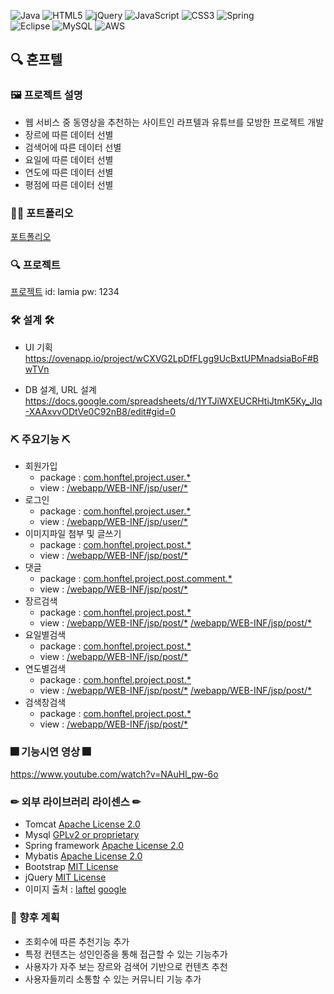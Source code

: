 ![Java](https://img.shields.io/badge/java-%23ED8B00.svg?style=for-the-badge&logo=java&logoColor=white)
![HTML5](https://img.shields.io/badge/html5-%23E34F26.svg?style=for-the-badge&logo=html5&logoColor=white)
![jQuery](https://img.shields.io/badge/jquery-%230769AD.svg?style=for-the-badge&logo=jquery&logoColor=white)
![JavaScript](https://img.shields.io/badge/javascript-%23323330.svg?style=for-the-badge&logo=javascript&logoColor=%23F7DF1E)
![CSS3](https://img.shields.io/badge/css3-%231572B6.svg?style=for-the-badge&logo=css3&logoColor=white)
![Spring](https://img.shields.io/badge/spring-%236DB33F.svg?style=for-the-badge&logo=spring&logoColor=white)  
![Eclipse](https://img.shields.io/badge/Eclipse-FE7A16.svg?style=for-the-badge&logo=Eclipse&logoColor=white)
![MySQL](https://img.shields.io/badge/mysql-%2300f.svg?style=for-the-badge&logo=mysql&logoColor=white)
![AWS](https://img.shields.io/badge/AWS-%23FF9900.svg?style=for-the-badge&logo=amazon-aws&logoColor=white)

## 🔍 혼프텔

### 🖼 프로젝트 설명
 * 웹 서비스 중 동영상을 추천하는 사이트인 라프텔과 유튜브를 모방한 프로젝트 개발
 * 장르에 따른 데이터 선별
 * 검색어에 따른 데이터 선별
 * 요일에 따른 데이터 선별
 * 연도에 따른 데이터 선별
 * 평점에 따른 데이터 선별
 
 ### 👩‍🏫 포트폴리오 
 
 [포트폴리오](portolio.pdf) 
 
 ### 🔍 프로젝트
 [프로젝트](http://13.125.250.132:8080/user/signin_view)
 id: lamia
 pw: 1234
 
 
 ### 🛠 설계 🛠
  * UI 기획  
    https://ovenapp.io/project/wCXVG2LpDfFLgg9UcBxtUPMnadsiaBoF#BwTVn
    
  * DB 설계, URL 설계  
    https://docs.google.com/spreadsheets/d/1YTJiWXEUCRHtiJtmK5Ky_JIq-XAAxvvODtVe0C92nB8/edit#gid=0 
 
 ### ⛏ 주요기능 ⛏
 * 회원가입
   * package : [com.honftel.project.user.*](https://github.com/SungHoonJoe/SpringVideoRecommend/tree/master/src/main/java/com/honftel/project/user)
   * view : [/webapp/WEB-INF/jsp/user/*](https://github.com/SungHoonJoe/SpringVideoRecommend/blob/master/src/main/webapp/WEB-INF/jsp/user/signUp.jsp)
 * 로그인
   * package : [com.honftel.project.user.*](https://github.com/SungHoonJoe/SpringVideoRecommend/tree/master/src/main/java/com/honftel/project/user)
   * view : [/webapp/WEB-INF/jsp/user/*](https://github.com/SungHoonJoe/SpringVideoRecommend/blob/master/src/main/webapp/WEB-INF/jsp/user/signIn.jsp)
 * 이미지파일 첨부 및 글쓰기
   * package : [com.honftel.project.post.*](https://github.com/SungHoonJoe/SpringVideoRecommend/tree/master/src/main/java/com/honftel/project/post)
   * view : [/webapp/WEB-INF/jsp/post/*](https://github.com/SungHoonJoe/SpringVideoRecommend/blob/master/src/main/webapp/WEB-INF/jsp/post/createView.jsp)
 * 댓글 
   * package : [com.honftel.project.post.comment.*](https://github.com/SungHoonJoe/SpringVideoRecommend/tree/master/src/main/java/com/honftel/project/post/comment)
   * view : [/webapp/WEB-INF/jsp/post/*](https://github.com/SungHoonJoe/SpringVideoRecommend/blob/master/src/main/webapp/WEB-INF/jsp/post/detailView.jsp)
 * 장르검색
   * package : [com.honftel.project.post.*](https://github.com/SungHoonJoe/SpringVideoRecommend/tree/master/src/main/java/com/honftel/project/post)
   * view : [/webapp/WEB-INF/jsp/post/*](https://github.com/SungHoonJoe/SpringVideoRecommend/blob/master/src/main/webapp/WEB-INF/jsp/post/genresearch.jsp)
            [/webapp/WEB-INF/jsp/post/*](https://github.com/SungHoonJoe/SpringVideoRecommend/blob/master/src/main/webapp/WEB-INF/jsp/post/genreinfo.jsp)
 * 요일별검색
   * package : [com.honftel.project.post.*](https://github.com/SungHoonJoe/SpringVideoRecommend/tree/master/src/main/java/com/honftel/project/post)
   * view : [/webapp/WEB-INF/jsp/post/*](https://github.com/SungHoonJoe/SpringVideoRecommend/blob/master/src/main/webapp/WEB-INF/jsp/post/weeksearch.jsp)
 * 연도별검색
   * package : [com.honftel.project.post.*](https://github.com/SungHoonJoe/SpringVideoRecommend/tree/master/src/main/java/com/honftel/project/post)
   * view : [/webapp/WEB-INF/jsp/post/*](https://github.com/SungHoonJoe/SpringVideoRecommend/blob/master/src/main/webapp/WEB-INF/jsp/post/yearsearch.jsp)
            [/webapp/WEB-INF/jsp/post/*](https://github.com/SungHoonJoe/SpringVideoRecommend/blob/master/src/main/webapp/WEB-INF/jsp/post/yearinfo.jsp)
 * 검색창검색
   * package : [com.honftel.project.post.*](https://github.com/SungHoonJoe/SpringVideoRecommend/tree/master/src/main/java/com/honftel/project/post)
   * view : [/webapp/WEB-INF/jsp/post/*](https://github.com/SungHoonJoe/SpringVideoRecommend/blob/master/src/main/webapp/WEB-INF/jsp/post/searchinfo.jsp)
  
  ### 🎆 기능시연 영상 🎆
  https://www.youtube.com/watch?v=NAuHl_pw-6o
  
### ✏ 외부 라이브러리 라이센스 ✏ 

* Tomcat [Apache License 2.0](https://www.apache.org/licenses/LICENSE-2.0) 
* Mysql [GPLv2 or proprietary](https://www.gnu.org/licenses/gpl-3.0.html)
* Spring framework [Apache License 2.0](https://www.apache.org/licenses/LICENSE-2.0)  
* Mybatis [Apache License 2.0](https://www.apache.org/licenses/LICENSE-2.0)
* Bootstrap [MIT License](https://opensource.org/licenses/MIT)
* jQuery [MIT License](https://opensource.org/licenses/MIT)
* 이미지 출처 : [laftel](https://laftel.net/) [google](https://www.google.com/)  

### 🎁 향후 계획
 * 조회수에 따른 추천기능 추가
 * 특정 컨텐츠는 성인인증을 통해 접근할 수 있는 기능추가
 * 사용자가 자주 보는 장르와 검색어 기반으로 컨텐츠 추천
 * 사용자들끼리 소통할 수 있는 커뮤니티 기능 추가
    
 
